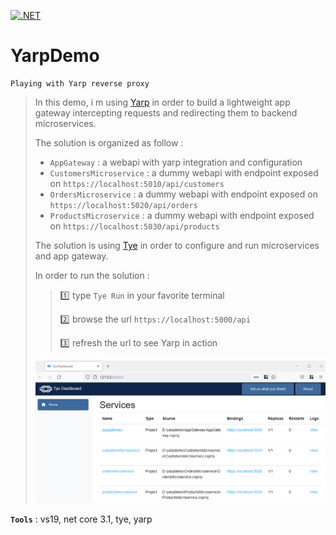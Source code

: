 [![.NET](https://github.com/aimenux/YarpDemo/actions/workflows/ci.yml/badge.svg)](https://github.com/aimenux/YarpDemo/actions/workflows/ci.yml)

# YarpDemo
```
Playing with Yarp reverse proxy
```

> In this demo, i m using [Yarp](https://microsoft.github.io/reverse-proxy/) in order to build a lightweight app gateway intercepting requests and redirecting them to backend microservices.
>
> The solution is organized as follow :
>
> - `AppGateway` : a webapi with yarp integration and configuration
> - `CustomersMicroservice` : a dummy webapi with endpoint exposed on `https://localhost:5010/api/customers`
> - `OrdersMicroservice` : a dummy webapi with endpoint exposed on `https://localhost:5020/api/orders`
> - `ProductsMicroservice` : a dummy webapi with endpoint exposed on `https://localhost:5030/api/products`
>
> The solution is using [Tye](https://github.com/dotnet/tye) in order to configure and run microservices and app gateway.
>
> In order to run the solution : 
>
>> :one: type `Tye Run` in your favorite terminal 
>>
>> :two: browse the url `https://localhost:5000/api`
>>
>> :three: refresh the url to see Yarp in action
>
> ![TyeDashboard](Screenshots/TyeDashboard.png)
>

**`Tools`** : vs19, net core 3.1, tye, yarp